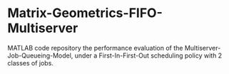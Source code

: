 # Matrix-Geometrics-FIFO-Multiserver
MATLAB code repository the performance evaluation of the Multiserver-Job-Queueing-Model, under a First-In-First-Out scheduling policy with 2 classes of jobs.
